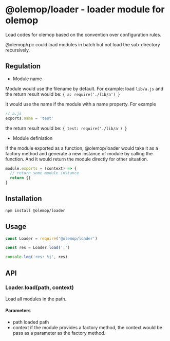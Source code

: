 # @olemop/loader - loader module for olemop

Load codes for olemop based on the convention over configuration rules.

@olemop/rpc could load modules in batch but not load the sub-directory recursively.

## Regulation

- Module name

Module would use the filename by default. For example: load `lib/a.js` and the return result would be: `{ a: require('./lib/a') }`

It would use the name if the module with a name property. For example

```javascript
// a.js
exports.name = 'test'
```

the return result would be: `{ test: require('./lib/a') }`

- Module definiation

If the module exported as a function, @olemop/loader would take it as a factory method and generate a new instance of module by calling the function. And it would return the module directly for other situation.

```javascript
module.exports = (context) => {
  // return some module instance
  return {}
}
```

## Installation

```bash
npm install @olemop/loader
```

## Usage

```javascript
const Loader = require('@olemop/loader')

const res = Loader.load('.')

console.log('res: %j', res)
```

## API

### Loader.load(path, context)

Load all modules in the path.

#### Parameters

- path loaded path
- context if the module provides a factory method, the context would be pass as a parameter as the factory method.
